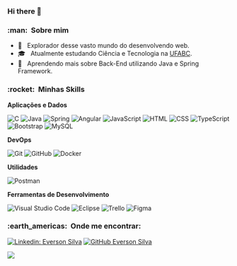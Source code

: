 ### Hi there 👋

<h3> :man: &nbsp;Sobre mim </h3>

- 🤔 &nbsp; Explorador desse vasto mundo do desenvolvendo web.
- 🎓 &nbsp; Atualmente estudando Ciência e Tecnologia na <a href="https://prograd.ufabc.edu.br/bct">UFABC</a>.
- 🌱 &nbsp; Aprendendo mais sobre Back-End utilizando Java e Spring Framework.

<h3> :rocket: &nbsp;Minhas Skills </h3>

**Aplicações e Dados**

  ![C](https://img.shields.io/badge/C-00599C?style=for-the-badge&logo=c&logoColor=white)
  ![Java](https://img.shields.io/badge/Java-ED8B00?style=for-the-badge&logo=java&logoColor=white)
  ![Spring](https://img.shields.io/badge/Spring-6DB33F?style=for-the-badge&logo=spring&logoColor=white)
  ![Angular](https://img.shields.io/badge/Angular-DD0031?style=for-the-badge&logo=angular&logoColor=white)
  ![JavaScript](https://img.shields.io/badge/JavaScript-F7DF1E?style=for-the-badge&logo=javascript&logoColor=black)
  ![HTML](https://img.shields.io/badge/HTML-239120?style=for-the-badge&logo=html5&logoColor=white)
  ![CSS](https://img.shields.io/badge/CSS-239120?&style=for-the-badge&logo=css3&logoColor=white)
  ![TypeScript](https://img.shields.io/badge/TypeScript-007ACC?style=for-the-badge&logo=typescript&logoColor=white)
  ![Bootstrap](https://img.shields.io/badge/Bootstrap-563D7C?style=for-the-badge&logo=bootstrap&logoColor=white)
  ![MySQL](https://img.shields.io/badge/MySQL-00000F?style=for-the-badge&logo=mysql&logoColor=white)

**DevOps**

  ![Git](https://img.shields.io/badge/Git-F05032?style=for-the-badge&logo=git&logoColor=white)
  ![GitHub](https://img.shields.io/badge/GitHub-100000?style=for-the-badge&logo=github&logoColor=white)
  ![Docker](https://img.shields.io/badge/Docker-2CA5E0?style=for-the-badge&logo=docker&logoColor=white)

**Utilidades**

  ![Postman](https://img.shields.io/badge/-Postman-333333?style=for-the-badge&logo=postman)

**Ferramentas de Desenvolvimento**

  ![Visual Studio Code](https://img.shields.io/badge/-Visual%20Studio%20Code-333333?style=for-the-badge&logo=visual-studio-code&logoColor=007ACC)
  ![Eclipse](https://img.shields.io/badge/-Eclipse-333333?style=for-the-badge&logo=eclipse-ide&logoColor=2C2255)
  ![Trello](https://img.shields.io/badge/-Trello-333333?style=for-the-badge&logo=trello&logoColor=007ACC)
  ![Figma](https://img.shields.io/badge/-Figma-333333?style=for-the-badge&logo=figma&logoColor=007ACC)


<h3> :earth_americas: &nbsp;Onde me encontrar: </h3> 

[![Linkedin: Everson Silva](https://img.shields.io/badge/LinkedIn-0077B5?style=for-the-badge&logo=linkedin&logoColor=white)](https://www.linkedin.com/in/eversonmessias/)
[![GitHub Everson Silva]( https://img.shields.io/github/followers/everson-silva?label=follow&style=for-the-badge&logo=github&logoColor=white)](https://github.com/everson-silva)

![](https://komarev.com/ghpvc/?username=everson-silva&color=006bed)

















<!--
**everson-silva/everson-silva** is a ✨ _special_ ✨ repository because its `README.md` (this file) appears on your GitHub profile.

Here are some ideas to get you started:

- 🔭 I’m currently working on ...
- 🌱 I’m currently learning ...
- 👯 I’m looking to collaborate on ...
- 🤔 I’m looking for help with ...
- 💬 Ask me about ...
- 📫 How to reach me: ...
- 😄 Pronouns: ...
- ⚡ Fun fact: ...
-->
